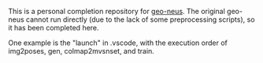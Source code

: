 This is a personal completion repository for [geo-neus](https://github.com/GhiXu/Geo-Neus/tree/main). The original geo-neus cannot run directly (due to the lack of some preprocessing scripts), so it has been completed here.

One example is the "launch" in .vscode, with the execution order of img2poses, gen, colmap2mvsnset, and train.
